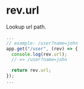 # rev.url

Lookup url path.

```js
...
// example: /user?name=john
app.get("/user", (rev) => {
  console.log(rev.url);
  // => /user?name=john

  return rev.url;
});
...
```
